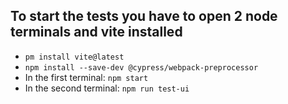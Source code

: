 ## To start the tests you have to open 2 node terminals and vite installed
- `pm install vite@latest`
- `npm install --save-dev @cypress/webpack-preprocessor`
- In the first terminal: `npm start`
- In the second terminal: `npm run test-ui`